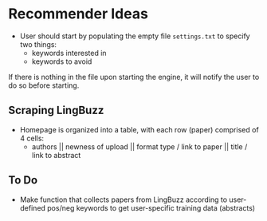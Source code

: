 # Recommender Ideas

- User should start by populating the empty file `settings.txt` to specify two things:
  - keywords interested in
  - keywords to avoid

If there is nothing in the file upon starting the engine, it will notify the user to do so before starting.


## Scraping LingBuzz

- Homepage is organized into a table, with each row (paper) comprised of 4 cells:
  - authors || newness of upload || format type / link to paper || title / link to abstract


## To Do

- Make function that collects papers from LingBuzz according to user-defined pos/neg keywords to get user-specific training data (abstracts)
